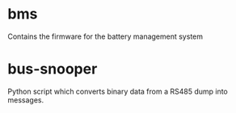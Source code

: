 # bms

Contains the firmware for the battery management system

# bus-snooper

Python script which converts binary data from a RS485 dump into messages.
